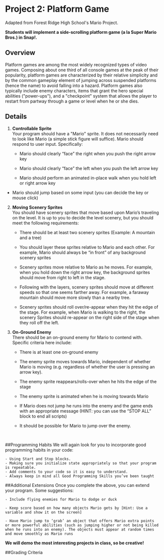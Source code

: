 # Project 2: Platform Game

Adapted from Forest Ridge High School's Mario Project.

**Students will implement a side-scrolling platform game (a la Super Mario Bros.) in Snap!.**

## Overview

Platform games are among the most widely recognized types of video games.  Composing about one third of all console games at the peak of their popularity, platform games are characterized by their relative simplicity and by the common gameplay element of jumping across suspended platforms (hence the name) to avoid falling into a hazard.  Platform games also typically include enemy characters, items that grant the hero special abilities ("power-ups"), and a "checkpoint" system that allows the player to restart from partway through a game or level when he or she dies.

## Details

1.  **Controllable Sprite**
    <br/>
   Your program should have a "Mario" sprite. It does not necessarily need to look like Mario (a simple stick figure will suffice). Mario should respond to user input. Specifically:

    - Mario should clearly “face” the right when you push the right arrow key

    - Mario should clearly “face” the left when you push the left arrow key
    - Mario should perform an animated in-place walk when you hold left or right arrow key

   - Mario should jump based on some input (you can decide the key or mouse click)

2.  **Moving Scenery Sprites**
    <br/>
    You should have scenery sprites that move based upon Mario’s traveling on the level. It is up to you to decide the level scenery, but you should meet the following requirements:

    - There should be at least two scenery sprites (Example: A mountain and a tree)

    - You should layer these sprites relative to Mario and each other. For example, Mario should always be “in front” of any background scenery sprites

    - Scenery sprites move relative to Mario as he moves. For example, when you hold down the right arrow key, the background sprites should move from right to left in the stage.

    - Following with the layers, scenery sprites should move at different speeds so that one seems farther away. For example, a faraway mountain should move more slowly than a nearby tree.

    - Scenery sprites should roll over/re-appear when they hit the edge of the stage. For example, when Mario is walking to the right, the scenery Sprites should re-appear on the right side of the stage when they roll off the left.
    
3.  **On-Ground Enemy**
    <br/>
There should be an on-ground enemy for Mario to contend with. Specific criteria here include:

    - There is at least one on-ground enemy

    - The enemy sprite moves towards Mario, independent of whether Mario is moving (e.g. regardless of whether the user is pressing an arrow key).

    - The enemy sprite reappears/rolls-over when he hits the edge of the stage

    - The enemy sprite is animated when he is moving towards Mario

    - If Mario does not jump he runs into the enemy and the game ends with an appropriate message (HINT: you can use the “STOP ALL” block to end all scripts)

    - It should be possible for Mario to jump over the enemy.
    
    <br/>
 ##Programming Habits
    We will again look for you to incorporate good programming habits in your code:

    - Using Start and Stop blocks.
    - Making sure you initialize state appropriately so that your program is repeatable.
    - Add comments to your code so it is easy to understand.
    - Always keep in mind all Good Programming Skills you’ve been taught
    
 ##Additional Extensions
Once you complete the above, you can extend your program. Some suggestions:

    - Include flying enemies for Mario to dodge or duck

    - Keep score based on how many objects Mario gets by [Hint: Use a variable and show it on the screen]

    - Have Mario jump to ‘grab’ an object that offers Mario extra points or more powerful abilities (such as jumping higher or not being killed when he runs into an enemy). The objects must appear at random times and move smoothly as Mario runs

**We will demo the most interesting projects in class, so be creative!**

##Grading Criteria
